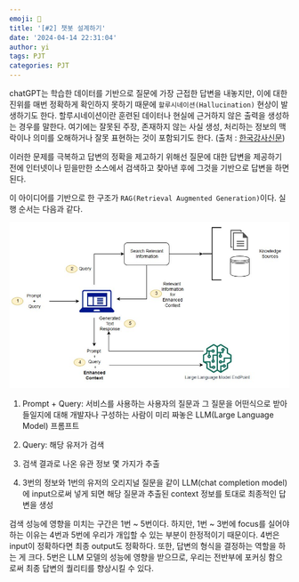 ```yaml
---
emoji: 💬
title: '[#2] 챗봇 설계하기'
date: '2024-04-14 22:31:04'
author: yi
tags: PJT
categories: PJT
---
```


chatGPT는 학습한 데이터를 기반으로 질문에 가장 근접한 답변을 내놓지만, 이에 대한 진위를 매번 정확하게 확인하지 못하기 때문에 `할루시네이션(Hallucination)` 현상이 발생하기도 한다. 할루시네이션이란 훈련된 데이터나 현실에 근거하지 않은 출력을 생성하는 경우를 말한다. 여기에는 잘못된 주장, 존재하지 않는 사실 생성, 처리하는 정보의 맥락이나 의미를 오해하거나 잘못 표현하는 것이 포함되기도 한다. (출처 : [한국강사신문](https://www.lecturernews.com))

이러한 문제를 극복하고 답변의 정확을 제고하기 위해선 질문에 대한 답변을 제공하기 전에 인터넷이나 믿을만한 소스에서 검색하고 찾아낸 후에 그것을 기반으로 답변을 하면된다.

이 아이디어를 기반으로 한 구조가 `RAG(Retrieval Augmented Generation)`이다.
실행 순서는 다음과 같다.

![rag+llm](./images/jumpstart-fm-rag.jpg)

1. Prompt + Query: 서비스를 사용하는 사용자의 질문과 그 질문을 어떤식으로 받아들일지에 대해 개발자나 구성하는 사람이 미리 짜놓은 LLM(Large Language Model) 프롬프트

2. Query: 해당 유저가 검색

3. 검색 결과로 나온 유관 정보 몇 가지가 추출

4. 3번의 정보와 1번의 유저의 오리지널 질문을 같이 LLM(chat completion model)에 input으로써 넣게 되면 해당 질문과 추출된 context 정보를 토대로 최종적인 답변을 생성

검색 성능에 영향을 미치는 구간은 1번 ~ 5번이다. 하지만, 1번 ~ 3번에 focus를 실어야하는 이유는 4번과 5번에 우리가 개입할 수 있는 부분이 한정적이기 때문이다. 4번은 input이 정확하다면 최종 output도 정확하다. 또한, 답변의 형식을 결정하는 역할을 하는 게 크다. 5번은 LLM 모델의 성능에 영향을 받으므로, 우리는 전반부에 포커싱 함으로써 최종 답변의 퀄리티를 향상시킬 수 있다.
